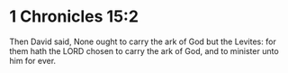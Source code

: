 # 1 Chronicles 15:2

Then David said, None ought to carry the ark of God but the Levites: for them hath the LORD chosen to carry the ark of God, and to minister unto him for ever.